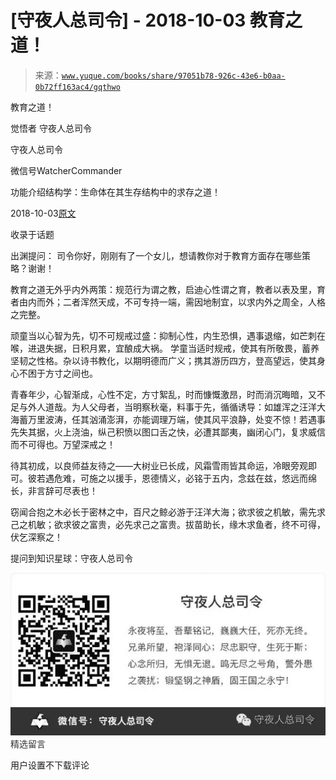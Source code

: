 # [守夜人总司令] - 2018-10-03 教育之道！

> 来源：[`www.yuque.com/books/share/97051b78-926c-43e6-b0aa-0b72ff163ac4/gqthwo`](https://www.yuque.com/books/share/97051b78-926c-43e6-b0aa-0b72ff163ac4/gqthwo)



教育之道！ 

觉悟者 守夜人总司令 

守夜人总司令 

微信号WatcherCommander 

功能介绍结构学：生命体在其生存结构中的求存之道！ 

2018-10-03[原文](https://mp.weixin.qq.com/s?__biz=MzAxNDk1NjI2Mw==&mid=2247483932&idx=1&sn=6b810ad6e04eec3ed188da154477d6fb&chksm=9b8a2194acfda882acdd8236493ccaa582c298d14f25de943a2230c90a9707fe7d72d335bc7c&scene=27#wechat_redirect&cpage=483) 

收录于话题 

出渊提问： 司令你好，刚刚有了一个女儿，想请教你对于教育方面存在哪些策略？谢谢！ 

教育之道无外乎内外两策：规范行为谓之教，启迪心性谓之育，教者以表及里，育者由内而外；二者浑然天成，不可专持一端，需因地制宜，以求内外之周全，人格之完整。 

顽童当以心智为先，切不可规戒过盛：抑制心性，内生恐惧，遇事退缩，如芒刺在喉，进退失据，日积月累，宜酿成大祸。 学童当适时规戒，使其有所敬畏，蓄养坚韧之性格。杂以诗书教化，以期明德而广义；携其游历四方，登高望远，使其身心不困于方寸之间也。 

青春年少，心智渐成，心性不定，方寸絮乱，时而慷慨激昂，时而消沉晦暗，又不足与外人道哉。为人父母者，当明察秋毫，料事于先，循循诱导：如雄浑之汪洋大海蓄万里波涛，任其汹涌澎湃，亦能调理万端，使其风平浪静，处变不惊！若遇事先失其据，火上浇油，纵己积愤以图口舌之快，必遭其鄙夷，幽闭心门，复求威信而不可得也。万望深戒之！ 

待其初成，以良师益友待之——大树业已长成，风霜雪雨皆其命运，冷眼旁观即可。彼若遇危难，可施之以援手，恩德情义，必铭于五内，念兹在兹，悠远而绵长，非言辞可尽表也！ 

窃闻合抱之木必长于密林之中，百尺之鲸必游于汪洋大海；欲求彼之机敏，需先求己之机敏；欲求彼之富贵，必先求己之富贵。拔苗助长，缘木求鱼者，终不可得，伏乞深察之！ 

提问到知识星球：守夜人总司令 

<ne-card data-card-name="image" data-card-type="inline" id="EtAn0" data-event-boundary="card" style="color: rgb(51, 51, 51);">![](img/d7963860a810cc9c9040667018abffaa.png)  <ne-h3 id="vdAHJ" data-lake-id="vdAHJ"><ne-heading-ext><ne-heading-anchor></ne-heading-anchor><ne-heading-fold></ne-heading-fold></ne-heading-ext><ne-heading-content>精选留言</ne-heading-content></ne-h3> 

用户设置不下载评论</ne-card>